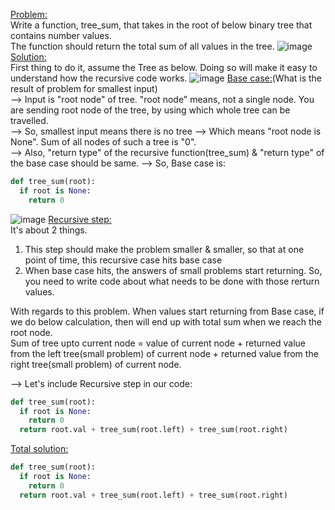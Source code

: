 <ins>Problem:</ins> </br>
Write a function, tree_sum, that takes in the root of below binary tree that contains number values.</br> 
The function should return the total sum of all values in the tree.
![image](https://github.com/user-attachments/assets/51aadd74-d517-4577-a161-d6379521c0c3)
<ins>Solution:</ins> </br>
First thing to do it, assume the Tree as below. Doing so will make it easy to understand how the recursive code works.
![image](https://github.com/user-attachments/assets/b1a0fb38-14fe-41ce-bf35-f4dcea24a05e)
<ins>Base case:</ins>(What is the result of problem for smallest input)</br>
--> Input is "root node" of tree. "root node" means, not a single node. You are sending root node of the tree, by using which whole tree can be travelled.</br>
--> So, smallest input means there is no tree --> Which means "root node is None". Sum of all nodes of such a tree is "0".</br>
--> Also, "return type" of the recursive function(tree_sum) & "return type" of the base case should be same.
--> So, Base case is:
```python
def tree_sum(root):
  if root is None:
    return 0
```
![image](https://github.com/user-attachments/assets/cbb85e06-3d58-48ee-8e1c-705d27e14552)
<ins>Recursive step:</ins></br>
It's about 2 things.
1. This step should make the problem smaller & smaller, so that at one point of time, this recursive case hits base case
2. When base case hits, the answers of small problems start returning. So, you need to write code about what needs to be done with those rerturn values.

With regards to this problem.
When values start returning from Base case, if we do below calculation, then will end up with total sum when we reach the root node.</br>
Sum of tree upto current node = value of current node + returned value from the left tree(small problem) of current node + returned value from the right tree(small problem) of current node.

--> Let's include Recursive step in our code:
```python
def tree_sum(root):
  if root is None:
    return 0
  return root.val + tree_sum(root.left) + tree_sum(root.right)
```
<ins>Total solution:</ins></br>
```python
def tree_sum(root):
  if root is None:
    return 0
  return root.val + tree_sum(root.left) + tree_sum(root.right)
```
